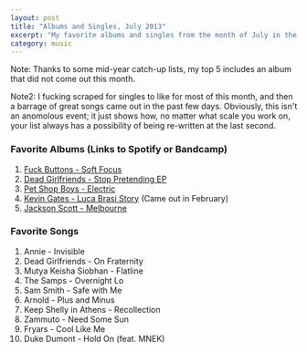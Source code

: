 ```yaml
---
layout: post
title: "Albums and Singles, July 2013"
excerpt: "My favorite albums and singles from the month of July in the 2013th year. "
category: music
---
```


Note: Thanks to some mid-year catch-up lists, my top 5 includes an album that did not come out this month.

Note2: I fucking scraped for singles to like for most of this month, and then a barrage of great songs came out in the past few days. Obviously, this isn't an anomolous event; it just shows how, no matter what scale you work on, your list always has a possibility of being re-written at the last second.

### Favorite Albums (Links to Spotify or Bandcamp)

1. [Fuck Buttons - Soft Focus](http://open.spotify.com/album/2GpgIyzxzxCNmkWL1EZW2C)
1. [Dead Girlfriends - Stop Pretending EP](http://deadgirlfriends.bandcamp.com/album/stop-pretending)
1. [Pet Shop Boys - Electric](http://open.spotify.com/album/60xS3EDuOFXLMJLSjwSUZa)
1. [Kevin Gates - Luca Brasi Story](http://open.spotify.com/album/265Ej5mgVJwiTUadpHMN4C) (Came out in February)
1. [Jackson Scott - Melbourne](http://open.spotify.com/album/1k1u9UuyjLmp8M4FaLDj33)

### Favorite Songs

1. Annie - Invisible
1. Dead Girlfriends - On Fraternity
1. Mutya Keisha Siobhan - Flatline
1. The Samps - Overnight Lo
1. Sam Smith - Safe with Me
1. Arnold - Plus and Minus
1. Keep Shelly in Athens - Recollection
1. Zammuto - Need Some Sun
1. Fryars - Cool Like Me
1. Duke Dumont - Hold On (feat. MNEK)
